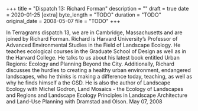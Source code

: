 +++
title = "Dispatch 13: Richard Forman"
description = ""
draft = true
date = 2020-01-25
[extra]
byte_length = "TODO"
duration = "TODO"
original_date = 2008-05-07
file = "TODO"
+++

In Terragrams dispatch 13, we are in Cambridge, Massachusetts and are joined by Richard Forman. Richard is Harvard University’s Professor of Advanced Environmental Studies in the Field of Landscape Ecology. He teaches ecological courses in the Graduate School of Design as well as in the Harvard College. He talks to us about his latest book entitled Urban Regions: Ecology and Planning Beyond the City. Additionally, Richard discusses the hurdles to creating a healthy urban environment, endangered landscapes, who he thinks is making a difference today, teaching, as well as why he finds himself a the GSD. He is also the author of Landscape Ecology with Michel Godron, Land Mosaics - the Ecology of Landscapes and Regions and Landscape Ecology Principles in Landscape Architecture and Land-Use Planning with Dramstad and Olson. May 07, 2008
